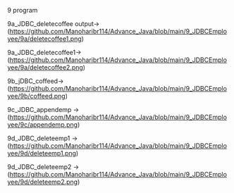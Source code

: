 9 program

9a_JDBC_deletecoffee output->(https://github.com/Manoharibr114/Advance_Java/blob/main/9_JDBCEmployee/9a/deletecoffee1.png)

9a_JDBC_deletecoffee1->(https://github.com/Manoharibr114/Advance_Java/blob/main/9_JDBCEmployee/9a/deletecoffee2.png)

9b_jDBC_coffeed->(https://github.com/Manoharibr114/Advance_Java/blob/main/9_JDBCEmployee/9b/coffeed.png)

9c_JDBC_appendemp ->(https://github.com/Manoharibr114/Advance_Java/blob/main/9_JDBCEmployee/9c/appendemp.png)

9d_JDBC_deleteemp1 ->(https://github.com/Manoharibr114/Advance_Java/blob/main/9_JDBCEmployee/9d/deleteemp1.png)

9d_JDBC_deleteemp2 ->(https://github.com/Manoharibr114/Advance_Java/blob/main/9_JDBCEmployee/9d/deleteemp2.png)
